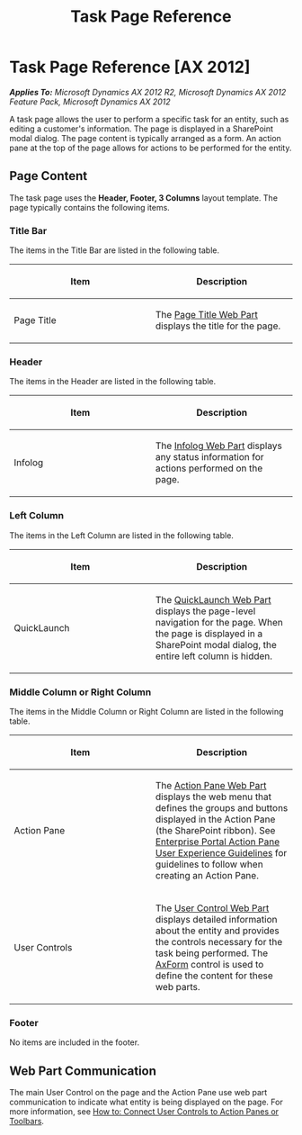 ﻿---
title: Task Page Reference
TOCTitle: Task Page
ms:assetid: 1b1f7a1a-67cf-4631-9324-399045f92ed2
ms:mtpsurl: https://msdn.microsoft.com/en-us/library/Cc567291(v=AX.60)
ms:contentKeyID: 35245040
ms.date: 11/07/2012
mtps_version: v=AX.60
---

# Task Page Reference [AX 2012]


_**Applies To:** Microsoft Dynamics AX 2012 R2, Microsoft Dynamics AX 2012 Feature Pack, Microsoft Dynamics AX 2012_

A task page allows the user to perform a specific task for an entity, such as editing a customer's information. The page is displayed in a SharePoint modal dialog. The page content is typically arranged as a form. An action pane at the top of the page allows for actions to be performed for the entity.

## Page Content

The task page uses the **Header, Footer, 3 Columns** layout template. The page typically contains the following items.

### Title Bar

The items in the Title Bar are listed in the following table.

<table>
<colgroup>
<col style="width: 50%" />
<col style="width: 50%" />
</colgroup>
<thead>
<tr class="header">
<th><p>Item</p></th>
<th><p>Description</p></th>
</tr>
</thead>
<tbody>
<tr class="odd">
<td><p>Page Title</p></td>
<td><p>The <a href="page-title-web-part.md">Page Title Web Part</a> displays the title for the page.</p></td>
</tr>
</tbody>
</table>


### Header

The items in the Header are listed in the following table.

<table>
<colgroup>
<col style="width: 50%" />
<col style="width: 50%" />
</colgroup>
<thead>
<tr class="header">
<th><p>Item</p></th>
<th><p>Description</p></th>
</tr>
</thead>
<tbody>
<tr class="odd">
<td><p>Infolog</p></td>
<td><p>The <a href="infolog-web-part.md">Infolog Web Part</a> displays any status information for actions performed on the page.</p></td>
</tr>
</tbody>
</table>


### Left Column

The items in the Left Column are listed in the following table.

<table>
<colgroup>
<col style="width: 50%" />
<col style="width: 50%" />
</colgroup>
<thead>
<tr class="header">
<th><p>Item</p></th>
<th><p>Description</p></th>
</tr>
</thead>
<tbody>
<tr class="odd">
<td><p>QuickLaunch</p></td>
<td><p>The <a href="quicklaunch-web-part.md">QuickLaunch Web Part</a> displays the page-level navigation for the page. When the page is displayed in a SharePoint modal dialog, the entire left column is hidden.</p></td>
</tr>
</tbody>
</table>


### Middle Column or Right Column

The items in the Middle Column or Right Column are listed in the following table.

<table>
<colgroup>
<col style="width: 50%" />
<col style="width: 50%" />
</colgroup>
<thead>
<tr class="header">
<th><p>Item</p></th>
<th><p>Description</p></th>
</tr>
</thead>
<tbody>
<tr class="odd">
<td><p>Action Pane</p></td>
<td><p>The <a href="action-pane-web-part.md">Action Pane Web Part</a> displays the web menu that defines the groups and buttons displayed in the Action Pane (the SharePoint ribbon). See <a href="enterprise-portal-action-pane-user-experience-guidelines.md">Enterprise Portal Action Pane User Experience Guidelines</a> for guidelines to follow when creating an Action Pane.</p></td>
</tr>
<tr class="even">
<td><p>User Controls</p></td>
<td><p>The <a href="user-control-web-part.md">User Control Web Part</a> displays detailed information about the entity and provides the controls necessary for the task being performed. The <a href="axform.md">AxForm</a> control is used to define the content for these web parts.</p></td>
</tr>
</tbody>
</table>


### Footer

No items are included in the footer.

## Web Part Communication

The main User Control on the page and the Action Pane use web part communication to indicate what entity is being displayed on the page. For more information, see [How to: Connect User Controls to Action Panes or Toolbars](how-to-connect-user-controls-to-action-panes-or-toolbars.md).

